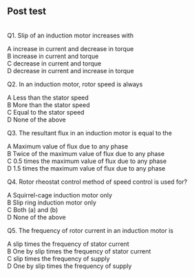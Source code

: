 ## Post test
<br>
Q1. Slip of an induction motor increases with<br>

A increase in current and decrease in torque<br>
B increase in current and torque<br>
C decrease in current and torque<br>
D decrease in current and increase in torque<br>

Q2. In an induction motor, rotor speed is always<br>

A Less than the stator speed<br>
B More than the stator speed<br>
C Equal to the stator speed<br>
D None of the above<br>

Q3. The resultant flux in an induction motor is equal to the<br>

A Maximum value of flux due to any phase<br>
B Twice of the maximum value of flux due to any phase<br>
C 0.5 times the maximum value of flux due to any phase<br>
D 1.5 times the maximum value of flux due to any phase<br>

Q4. Rotor rheostat control method of speed control is used for?<br>

A Squirrel-cage induction motor only<br>
B Slip ring induction motor only<br>
C Both (a) and (b)<br>
D None of the above<br>

Q5. The frequency of rotor current in an induction motor is<br>

A slip times the frequency of stator current<br>
B One by slip times the frequency of stator current<br>
C slip times the frequency of supply<br>
D One by slip times the frequency of supply<br>

